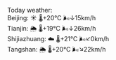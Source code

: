 Today weather:  
Beijing: ☀️ 🌡️+20°C 🌬️↓15km/h  
Tianjin: 🌦 🌡️+19°C 🌬️↓26km/h  
Shijiazhuang: ☁️ 🌡️+21°C 🌬️↙0km/h  
Tangshan: 🌦 🌡️+20°C 🌬️↘22km/h  
